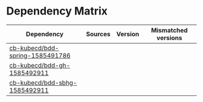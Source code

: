 # Dependency Matrix

Dependency | Sources | Version | Mismatched versions
---------- | ------- | ------- | -------------------
[cb-kubecd/bdd-spring-1585491786](https://github.com/cb-kubecd/bdd-spring-1585491786.git) |  | []() | 
[cb-kubecd/bdd-gh-1585492911](https://github.com/cb-kubecd/bdd-gh-1585492911.git) |  | []() | 
[cb-kubecd/bdd-sbhg-1585492911](https://github.com/cb-kubecd/bdd-sbhg-1585492911.git) |  | []() | 
